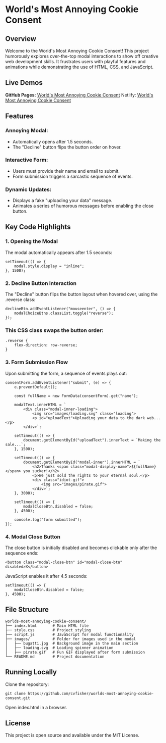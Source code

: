 # World's Most Annoying Cookie Consent

## Overview

Welcome to the World's Most Annoying Cookie Consent! This project humorously explores over-the-top modal interactions to show off creative web development skills. It frustrates users with playful features and animations while demonstrating the use of HTML, CSS, and JavaScript.

## Live Demos

**GitHub Pages:** [World's Most Annoying Cookie Consent](https://cvfisher.github.io/worlds-most-annoying-cookie-consent/)
Netlify: [World's Most Annoying Cookie Consent](https://animated-basbousa-057a1c.netlify.app/)

## Features

### Annoying Modal:

- Automatically opens after 1.5 seconds.
- The "Decline" button flips the button order on hover.

### Interactive Form:

- Users must provide their name and email to submit.
- Form submission triggers a sarcastic sequence of events.

### Dynamic Updates:

- Displays a fake "uploading your data" message.
- Animates a series of humorous messages before enabling the close button.

## Key Code Highlights

### 1. Opening the Modal

The modal automatically appears after 1.5 seconds:

```
setTimeout(() => {
    modal.style.display = "inline";
}, 1500);
```

### 2. Decline Button Interaction

The "Decline" button flips the button layout when hovered over, using the .reverse class:

```
declineBtn.addEventListener("mouseenter", () => {
    modalChoiceBtns.classList.toggle("reverse");
});
```

### This CSS class swaps the button order:

```
.reverse {
    flex-direction: row-reverse;
}
```

### 3. Form Submission Flow

Upon submitting the form, a sequence of events plays out:

```
consentForm.addEventListener("submit", (e) => {
    e.preventDefault();

    const fullName = new FormData(consentForm).get("name");

    modalText.innerHTML = `
        <div class="modal-inner-loading">
            <img src="images/loading.svg" class="loading">
            <p id="uploadText">Uploading your data to the dark web...</p>
        </div>`;

    setTimeout(() => {
        document.getElementById("uploadText").innerText = `Making the sale...`;
    }, 1500);

    setTimeout(() => {
        document.getElementById("modal-inner").innerHTML = `
            <h2>Thanks <span class="modal-display-name">${fullName}</span> you sucker!</h2>
            <p>We just sold the rights to your eternal soul.</p>
            <div class="idiot-gif">
                <img src="images/pirate.gif">
            </div>`;
    }, 3000);

    setTimeout(() => {
        modalCloseBtn.disabled = false;
    }, 4500);

    console.log("form submitted");
});
```

### 4. Modal Close Button

The close button is initially disabled and becomes clickable only after the sequence ends:

```
<button class="modal-close-btn" id="modal-close-btn" disabled>X</button>
```

JavaScript enables it after 4.5 seconds:

```
setTimeout(() => {
    modalCloseBtn.disabled = false;
}, 4500);
```

## File Structure

```
worlds-most-annoying-cookie-consent/
├── index.html       # Main HTML file
├── style.css        # Project styling
├── script.js        # JavaScript for modal functionality
├── images/          # Folder for images used in the modal
│   ├── bugatti.jpg  # Background image in the main section
│   ├── loading.svg  # Loading spinner animation
│   ├── pirate.gif   # Fun GIF displayed after form submission
└── README.md        # Project documentation
```

## Running Locally

Clone the repository:

```
git clone https://github.com/cvfisher/worlds-most-annoying-cookie-consent.git
```

Open index.html in a browser.

## License

This project is open source and available under the MIT License.
